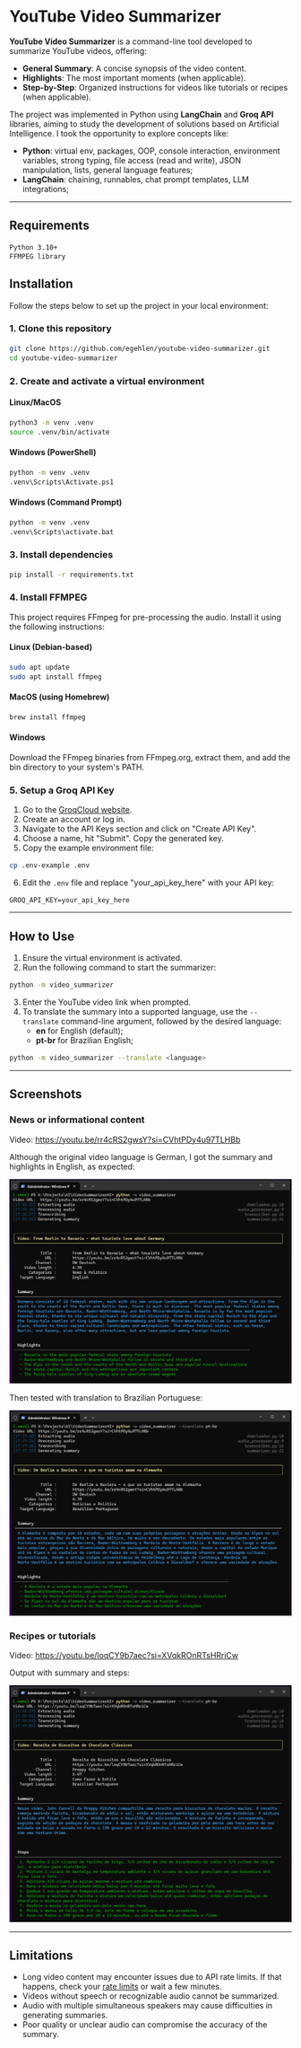 # YouTube Video Summarizer

**YouTube Video Summarizer** is a command-line tool developed to summarize YouTube videos, offering:
- **General Summary**: A concise synopsis of the video content.
- **Highlights**: The most important moments (when applicable).
- **Step-by-Step**: Organized instructions for videos like tutorials or recipes (when applicable).

The project was implemented in Python using **LangChain** and **Groq API** libraries, aiming to study the development of solutions based on Artificial Intelligence.
I took the opportunity to explore concepts like:
- **Python**: virtual env, packages, OOP, console interaction, environment variables, strong typing, file access (read and write), JSON manipulation, lists, general language features;
- **LangChain**: chaining, runnables, chat prompt templates, LLM integrations;

---

## Requirements

```
Python 3.10+
FFMPEG library
```

## Installation

Follow the steps below to set up the project in your local environment:

### 1. Clone this repository
```bash
git clone https://github.com/egehlen/youtube-video-summarizer.git
cd youtube-video-summarizer
```

### 2. Create and activate a virtual environment
#### Linux/MacOS
```bash
python3 -m venv .venv
source .venv/bin/activate
```

#### Windows (PowerShell)
```bash
python -m venv .venv
.venv\Scripts\Activate.ps1
```

#### Windows (Command Prompt)
```bash
python -m venv .venv
.venv\Scripts\activate.bat
```

### 3. Install dependencies
```bash
pip install -r requirements.txt
```

### 4. Install FFMPEG
This project requires FFmpeg for pre-processing the audio. Install it using the following instructions:

#### Linux (Debian-based)
```bash
sudo apt update
sudo apt install ffmpeg
```

#### MacOS (using Homebrew)
```bash
brew install ffmpeg
```

#### Windows
Download the FFmpeg binaries from FFmpeg.org, extract them, and add the bin directory to your system's PATH.

### 5. Setup a Groq API Key

1. Go to the [GroqCloud website](https://console.groq.com/).
2. Create an account or log in.
3. Navigate to the API Keys section and click on "Create API Key".
4. Choose a name, hit "Submit". Copy the generated key.
5. Copy the example environment file:
```bash
cp .env-example .env
```
6. Edit the `.env` file and replace "your_api_key_here" with your API key:
```env
GROQ_API_KEY=your_api_key_here
```

---

## How to Use

1. Ensure the virtual environment is activated.
2. Run the following command to start the summarizer:
```bash
python -m video_summarizer
```
3. Enter the YouTube video link when prompted.
4. To translate the summary into a supported language, use the `--translate` command-line argument, followed by the desired language:
   - **en** for English (default);
   - **pt-br** for Brazilian English;
```bash
python -m video_summarizer --translate <language>
```

---

## Screenshots

### News or informational content
Video: https://youtu.be/rr4cRS2gwsY?si=CVhtPDy4u97TLHBb

Although the original video language is German, I got the summary and highlights in English, as expected:

![Demo 1](docs/demo1.png)

Then tested with translation to Brazilian Portuguese:

![Demo 2](docs/demo2.png)

### Recipes or tutorials
Video: https://youtu.be/loqCY9b7aec?si=XVqkROnRTsHRriCw

Output with summary and steps:

![Demo 3](docs/demo3.png)

---

## Limitations
- Long video content may encounter issues due to API rate limits. If that happens, check your [rate limits](https://console.groq.com/settings/limits) or wait a few minutes.
- Videos without speech or recognizable audio cannot be summarized.
- Audio with multiple simultaneous speakers may cause difficulties in generating summaries.
- Poor quality or unclear audio can compromise the accuracy of the summary.
